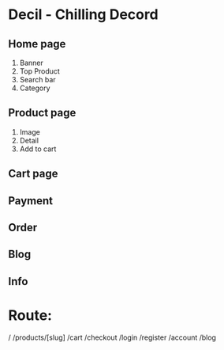 # Decil - Chilling Decord
## Home page
1. Banner
2. Top Product
3. Search bar
4. Category

## Product page
1. Image
2. Detail
3. Add to cart

## Cart page

## Payment

## Order

## Blog

## Info

# Route:
/
/products/[slug]
/cart
/checkout
/login
/register
/account
/blog   
